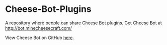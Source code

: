 # Cheese-Bot-Plugins

A repository where people can share Cheese Bot plugins. Get Cheese Bot at http://bot.minecheesecraft.com/

View Cheese Bot on GitHub [here](https://github.com/Minecheesecraft/Cheese-Bot).
